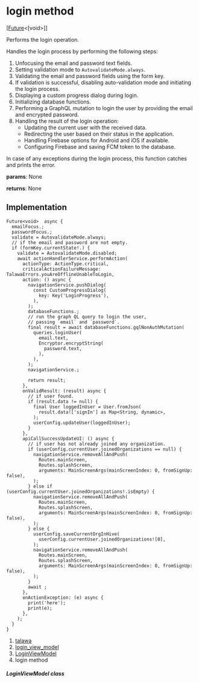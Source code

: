 
<div>

# login method

</div>


[[Future](https://api.flutter.dev/flutter/dart-core/Future-class.html)\<[void\>]]




Performs the login operation.

Handles the login process by performing the following steps:

1.  Unfocusing the email and password text fields.
2.  Setting validation mode to `AutovalidateMode.always`.
3.  Validating the email and password fields using the form key.
4.  If validation is successful, disabling auto-validation mode and
    initiating the login process.
5.  Displaying a custom progress dialog during login.
6.  Initializing database functions.
7.  Performing a GraphQL mutation to login the user by providing the
    email and encrypted password.
8.  Handling the result of the login operation:
    -   Updating the current user with the received data.
    -   Redirecting the user based on their status in the application.
    -   Handling Firebase options for Android and iOS if available.
    -   Configuring Firebase and saving FCM token to the database.

In case of any exceptions during the login process, this function
catches and prints the error.

**params**: None

**returns**: None



## Implementation

``` language-dart
Future<void>  async {
  emailFocus.;
  passwordFocus.;
  validate = AutovalidateMode.always;
  // if the email and password are not empty.
  if (formKey.currentState!.) {
    validate = AutovalidateMode.disabled;
    await actionHandlerService.performAction(
      actionType: ActionType.critical,
      criticalActionFailureMessage: TalawaErrors.youAreOfflineUnableToLogin,
      action: () async {
        navigationService.pushDialog(
          const CustomProgressDialog(
            key: Key('LoginProgress'),
          ),
        );
        databaseFunctions.;
        // run the graph QL query to login the user,
        // passing `email` and `password`.
        final result = await databaseFunctions.gqlNonAuthMutation(
          queries.loginUser(
            email.text,
            Encryptor.encryptString(
              password.text,
            ),
          ),
        );
        navigationService.;

        return result;
      },
      onValidResult: (result) async {
        // if user found.
        if (result.data != null) {
          final User loggedInUser = User.fromJson(
            result.data!['signIn'] as Map<String, dynamic>,
          );
          userConfig.updateUser(loggedInUser);
        }
      },
      apiCallSuccessUpdateUI: () async {
        // if user has not already joined any organization.
        if (userConfig.currentUser.joinedOrganizations == null) {
          navigationService.removeAllAndPush(
            Routes.mainScreen,
            Routes.splashScreen,
            arguments: MainScreenArgs(mainScreenIndex: 0, fromSignUp: false),
          );
        } else if (userConfig.currentUser.joinedOrganizations!.isEmpty) {
          navigationService.removeAllAndPush(
            Routes.mainScreen,
            Routes.splashScreen,
            arguments: MainScreenArgs(mainScreenIndex: 0, fromSignUp: false),
          );
        } else {
          userConfig.saveCurrentOrgInHive(
            userConfig.currentUser.joinedOrganizations![0],
          );
          navigationService.removeAllAndPush(
            Routes.mainScreen,
            Routes.splashScreen,
            arguments: MainScreenArgs(mainScreenIndex: 0, fromSignUp: false),
          );
        }
        await ;
      },
      onActionException: (e) async {
        print('here');
        print(e);
      },
    );
  }
}
```







1.  [talawa](../../index.md)
2.  [login_view_model](../../view_model_pre_auth_view_models_login_view_model/)
3.  [LoginViewModel](../../view_model_pre_auth_view_models_login_view_model/LoginViewModel-class.md)
4.  login method

##### LoginViewModel class







